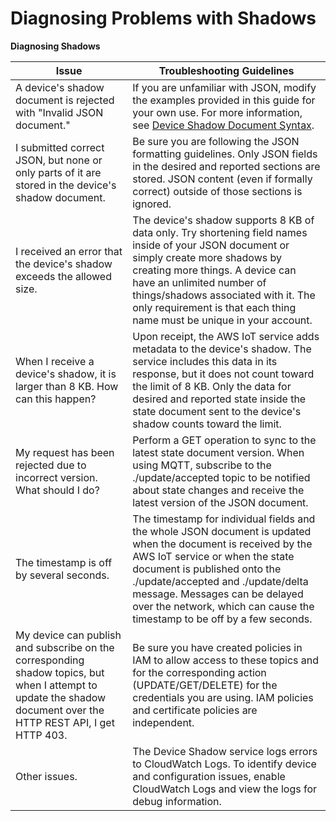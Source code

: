 # Diagnosing Problems with Shadows<a name="diagnosing-shadows"></a>


**Diagnosing Shadows**  

| Issue | Troubleshooting Guidelines | 
| --- | --- | 
| A device's shadow document is rejected with "Invalid JSON document\." | If you are unfamiliar with JSON, modify the examples provided in this guide for your own use\. For more information, see [Device Shadow Document Syntax](http://alpha-docs-aws.amazon.com/iot/latest/developerguide/device-shadow-document-syntax.html)\. | 
| I submitted correct JSON, but none or only parts of it are stored in the device's shadow document\. | Be sure you are following the JSON formatting guidelines\. Only JSON fields in the desired and reported sections are stored\. JSON content \(even if formally correct\) outside of those sections is ignored\. | 
| I received an error that the device's shadow exceeds the allowed size\. | The device's shadow supports 8 KB of data only\. Try shortening field names inside of your JSON document or simply create more shadows by creating more things\. A device can have an unlimited number of things/shadows associated with it\. The only requirement is that each thing name must be unique in your account\. | 
| When I receive a device's shadow, it is larger than 8 KB\. How can this happen? | Upon receipt, the AWS IoT service adds metadata to the device's shadow\. The service includes this data in its response, but it does not count toward the limit of 8 KB\. Only the data for desired and reported state inside the state document sent to the device's shadow counts toward the limit\. | 
| My request has been rejected due to incorrect version\. What should I do? | Perform a GET operation to sync to the latest state document version\. When using MQTT, subscribe to the \./update/accepted topic to be notified about state changes and receive the latest version of the JSON document\. | 
| The timestamp is off by several seconds\. | The timestamp for individual fields and the whole JSON document is updated when the document is received by the AWS IoT service or when the state document is published onto the \./update/accepted and \./update/delta message\. Messages can be delayed over the network, which can cause the timestamp to be off by a few seconds\. | 
| My device can publish and subscribe on the corresponding shadow topics, but when I attempt to update the shadow document over the HTTP REST API, I get HTTP 403\. | Be sure you have created policies in IAM to allow access to these topics and for the corresponding action \(UPDATE/GET/DELETE\) for the credentials you are using\. IAM policies and certificate policies are independent\. | 
| Other issues\. | The Device Shadow service logs errors to CloudWatch Logs\. To identify device and configuration issues, enable CloudWatch Logs and view the logs for debug information\.  | 